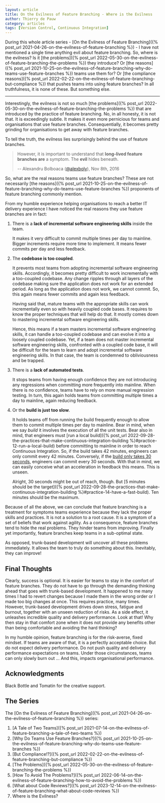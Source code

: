 ```yaml
---
layout: article
title: On the Evilness of Feature Branching - Where is the Evilness
author: Thierry de Pauw
category: articles
tags: [Version Control, Continuous Integration]
---
```


During this whole article series - [On the Evilness of Feature Branching]({% post_url 2021-04-26-on-the-evilness-of-feature-branching %}) - I have not mentioned a single time anything evil about feature branching. So, where is the evilness? Is it [the problems]({% post_url 2022-05-30-on-the-evilness-of-feature-branching-the-problems %}) they introduce? Or [the reasons]({% post_url 2021-10-25-on-the-evilness-of-feature-branching-why-do-teams-use-feature-branches %}) teams use them for? Or [the compliance reasons]({% post_url 2022-02-22-on-the-evilness-of-feature-branching-but-compliance %}) that pushes teams into using feature branches? In all truthfulness, it is none of these. But something else.

---

Interestingly, the evilness is not so much [the problems]({% post_url 2022-05-30-on-the-evilness-of-feature-branching-the-problems %}) that are introduced by the practice of feature branching. No, in all honesty, it is not that. It is exceedingly subtle. It makes it even more pernicious for teams and organisations that use feature branches. Consequentially, it becomes pretty grinding for organisations to get away with feature branches.

To tell the truth, the evilness lies surprisingly behind the use of feature branches.

> However, it is important to understand that **long-lived feature branches are** a symptom. The **evil** hides beneath.
>
> --  Alexandru Bolboaca ([@alexboly](https://twitter.com/alexboly)), Nov 8th, 2016
>

So, what are the real reasons teams use feature branches? These are not necessarily [the reasons]({% post_url 2021-10-25-on-the-evilness-of-feature-branching-why-do-teams-use-feature-branches %}) proponents of feature branching commonly mention.

From my humble experience helping organisations to reach a better IT delivery experience I have noticed the real reasons they use feature branches are in fact:

1. There is a **lack of incremental software engineering skills** inside the team.

   It makes it very difficult to commit multiple times per day to mainline. Bigger increments require more time to implement. It means fewer commits per day and less feedback.

2. The **codebase is too coupled**.

   It prevents most teams from adopting incremental software engineering skills. Accordingly, it becomes pretty difficult to work incrementally with a too-coupled codebase. Any change ripples through all layers of the codebase making sure the application does not work for an extended period. As long as the application does not work, we cannot commit. So, this again means fewer commits and again less feedback.

   Having said that, mature teams with the appropriate skills can work incrementally even so with heavily coupled code bases. It requires to know the proper techniques that will help do that. It mostly comes down to mastering incremental software engineering skills.

   Hence, this means if a team masters incremental software engineering skills, it can handle a too-coupled codebase and can evolve it into a loosely coupled codebase. Yet, if a team does not master incremental software engineering skills, confronted with a coupled code base, it will be difficult for the team to learn and adopt incremental software engineering skills. In that case, the team is condemned to obliviousness and be trapped.

3. There is a **lack of automated tests**.

   It stops teams from having enough confidence they are not introducing any regressions when committing more frequently into mainline. When there is no confidence, teams have to rely on more manual regression testing. In turn, this again holds teams from committing multiple times a day to mainline, again reducing feedback.

4. Or the **build is just too slow**.

   It holds teams off from running the build frequently enough to allow them to commit multiple times per day to mainline. Bear in mind, when we say *build* it involves the execution of all the unit tests. Bear also in mind, that engineers must [run a local build]({% post_url 2022-09-28-the-practices-that-make-continuous-integration-building %}#practice-12-run-a-local-build) before committing to mainline in order to reach Continuous Integration. So, if the build takes 42 minutes, engineers can only commit every 42 minutes. Conversely, if the [build only takes 30 seconds](https://www.joelonsoftware.com/2009/03/27/solid-state-disks/), engineers can commit every 30 seconds. With that in mind, we can easily conceive what an acceleration in feedback this means. This is unseen.

   Alright, 30 seconds might be out of reach, though. But [5 minutes should be the target]({% post_url 2022-09-28-the-practices-that-make-continuous-integration-building %}#practice-14-have-a-fast-build). Ten minutes should be the maximum.

Because of all the above, we can conclude that feature branching is a treatment for symptoms teams experience because they lack the proper skills and practices. It is not a solution to a root cause. It is a symptom of a set of beliefs that work against agility. As a consequence, feature branches tend to hide the real problems. They hinder teams from improving. Finally yet importantly, feature branches keep teams in a sub-optimal state.

As opposed, trunk-based development will uncover all these problems immediately. It allows the team to truly do something about this. Inevitably, they can improve!

## Final Thoughts

Clearly, success is optional. It is easier for teams to stay in the comfort of feature branches. They do not have to go through the demanding thinking ahead that goes with trunk-based development. It happened to me many times I had to revert changes because I made them in the wrong order or I made too big changes at once. This requires practice, many times. However, trunk-based development drives down stress, fatigue and burnout, together with an unseen reduction of risks. As a side effect, it unleashes incredible quality and delivery performance. Look at that! Why then stay in that comfort zone when it does not provide any benefits other than being comfortable and avoiding the hard thinking?

In my humble opinion, feature branching is for the risk-averse, fixed mindset. If teams are aware of that, it is a perfectly acceptable choice. But do not expect delivery performance. Do not push quality and delivery performance expectations on teams. Under those circumstances, teams can only slowly burn out ... And this, impacts organisational performance.

## Acknowledgments

Black Bottle and Tomatin for the creative support.

## The Series

The [On the Evilness of Feature Branching]({% post_url 2021-04-26-on-the-evilness-of-feature-branching %}) series:

1. [A Tale of Two Teams]({% post_url 2021-07-14-on-the-evilness-of-feature-branching-a-tale-of-two-teams %})
2. [Why Do Teams Use Feature Branches?]({% post_url 2021-10-25-on-the-evilness-of-feature-branching-why-do-teams-use-feature-branches %})
3. [But Compliance!?]({% post_url 2022-02-22-on-the-evilness-of-feature-branching-but-compliance %})
4. [The Problems]({% post_url 2022-05-30-on-the-evilness-of-feature-branching-the-problems %})
5. [How To Avoid The Problems?]({% post_url 2022-06-14-on-the-evilness-of-feature-branching-how-to-avoid-the-problems %})
6. [What about Code Reviews?]({% post_url 2023-12-14-on-the-evilness-of-feature-branching-what-about-code-reviews %})
7. Where is the Evilness?
